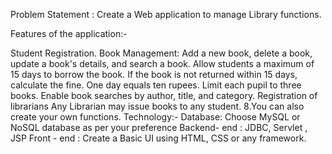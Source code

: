 Problem Statement : Create a Web application to manage Library functions.

Features of the application:-

Student Registration.
Book Management: Add a new book, delete a book, update a book's details, and search a book.
Allow students a maximum of 15 days to borrow the book. If the book is not returned within 15 days, calculate the fine. One day equals ten rupees.
Limit each pupil to three books.
Enable book searches by author, title, and category.
Registration of librarians
Any Librarian may issue books to any student. 8.You can also create your own functions.
Technology:-
Database: Choose MySQL or NoSQL database as per your preference Backend- end : JDBC, Servlet , JSP Front - end : Create a Basic UI using HTML, CSS or any framework.
